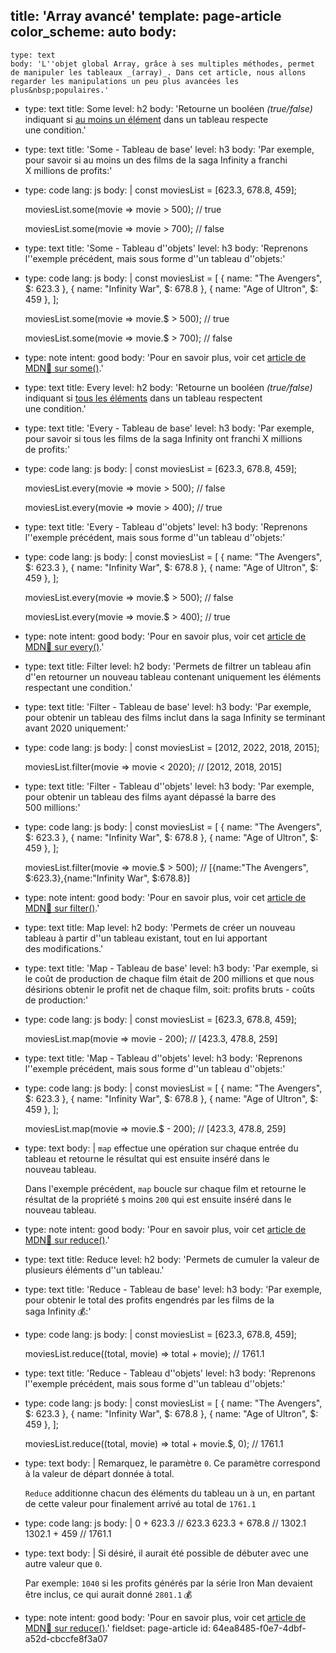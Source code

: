 title: 'Array avancé'
template: page-article
color_scheme: auto
body:
  -
    type: text
    body: 'L''objet global Array, grâce à ses multiples méthodes, permet de manipuler les tableaux _(array)_. Dans cet article, nous allons regarder les manipulations un peu plus avancées les plus&nbsp;populaires.'
  -
    type: text
    title: Some
    level: h2
    body: 'Retourne un booléen _(true/false)_ indiquant si <u>au moins un élément</u> dans un tableau respecte une&nbsp;condition.'
  -
    type: text
    title: 'Some - Tableau de base'
    level: h3
    body: 'Par exemple, pour savoir si au moins un des films de la saga Infinity a franchi X&nbsp;millions de&nbsp;profits:'
  -
    type: code
    lang: js
    body: |
      const moviesList = [623.3, 678.8, 459];
      
      moviesList.some(movie => movie > 500);
      // true
      
      moviesList.some(movie => movie > 700);
      // false
  -
    type: text
    title: 'Some - Tableau d''objets'
    level: h3
    body: 'Reprenons l''exemple précédent, mais sous forme d''un tableau&nbsp;d''objets:'
  -
    type: code
    lang: js
    body: |
      const moviesList = [
        {
          name: "The Avengers",
          $: 623.3
        },
        {
          name: "Infinity War",
          $: 678.8
        },
        {
          name: "Age of Ultron",
          $: 459
        },
      ];
      
      moviesList.some(movie => movie.$ > 500);
      // true
      
      moviesList.some(movie => movie.$ > 700);
      // false
  -
    type: note
    intent: good
    body: 'Pour en savoir plus, voir cet [article de MDN🦖 sur&nbsp;some()](https://developer.mozilla.org/fr/docs/Web/JavaScript/Reference/Objets_globaux/Array/some).'
  -
    type: text
    title: Every
    level: h2
    body: 'Retourne un booléen _(true/false)_ indiquant si <u>tous les éléments</u> dans un tableau respectent une&nbsp;condition.'
  -
    type: text
    title: 'Every - Tableau de base'
    level: h3
    body: 'Par exemple, pour savoir si tous les films de la saga Infinity ont franchi X&nbsp;millions de&nbsp;profits:'
  -
    type: code
    lang: js
    body: |
      const moviesList = [623.3, 678.8, 459];
      
      moviesList.every(movie => movie > 500);
      // false
      
      moviesList.every(movie => movie > 400);
      // true
  -
    type: text
    title: 'Every - Tableau d''objets'
    level: h3
    body: 'Reprenons l''exemple précédent, mais sous forme d''un tableau&nbsp;d''objets:'
  -
    type: code
    lang: js
    body: |
      const moviesList = [
        {
          name: "The Avengers",
          $: 623.3
        },
        {
          name: "Infinity War",
          $: 678.8
        },
        {
          name: "Age of Ultron",
          $: 459
        },
      ];
      
      moviesList.every(movie => movie.$ > 500);
      // false
      
      moviesList.every(movie => movie.$ > 400);
      // true
  -
    type: note
    intent: good
    body: 'Pour en savoir plus, voir cet [article de MDN🦖 sur&nbsp;every()](https://developer.mozilla.org/fr/docs/Web/JavaScript/Reference/Objets_globaux/Array/every).'
  -
    type: text
    title: Filter
    level: h2
    body: 'Permets de filtrer un tableau afin d''en retourner un nouveau tableau contenant uniquement les éléments respectant une&nbsp;condition.'
  -
    type: text
    title: 'Filter - Tableau de base'
    level: h3
    body: 'Par exemple, pour obtenir un tableau des films inclut dans la saga Infinity se terminant avant 2020 uniquement:'
  -
    type: code
    lang: js
    body: |
      const moviesList = [2012, 2022, 2018, 2015];
      
      moviesList.filter(movie => movie < 2020);
      // [2012, 2018, 2015]
  -
    type: text
    title: 'Filter - Tableau d''objets'
    level: h3
    body: 'Par exemple, pour obtenir un tableau des films ayant dépassé la barre des 500&nbsp;millions:'
  -
    type: code
    lang: js
    body: |
      const moviesList = [
        {
          name: "The Avengers",
          $: 623.3
        },
        {
          name: "Infinity War",
          $: 678.8
        },
        {
          name: "Age of Ultron",
          $: 459
        },
      ];
      
      moviesList.filter(movie => movie.$ > 500);
      // [{name:"The Avengers", $:623.3},{name:"Infinity War", $:678.8}]
  -
    type: note
    intent: good
    body: 'Pour en savoir plus, voir cet [article de MDN🦖 sur&nbsp;filter()](https://developer.mozilla.org/fr/docs/Web/JavaScript/Reference/Objets_globaux/Array/filter).'
  -
    type: text
    title: Map
    level: h2
    body: 'Permets de créer un nouveau tableau à partir d''un tableau existant, tout en lui apportant des&nbsp;modifications.'
  -
    type: text
    title: 'Map - Tableau de base'
    level: h3
    body: 'Par exemple, si le coût de production de chaque film était de 200&nbsp;millions et que nous désirions obtenir le profit net de chaque film, soit: profits bruts - coûts de&nbsp;production:'
  -
    type: code
    lang: js
    body: |
      const moviesList = [623.3, 678.8, 459];
      
      moviesList.map(movie => movie - 200);
      // [423.3, 478.8, 259]
  -
    type: text
    title: 'Map - Tableau d''objets'
    level: h3
    body: 'Reprenons l''exemple précédent, mais sous forme d''un tableau&nbsp;d''objets:'
  -
    type: code
    lang: js
    body: |
      const moviesList = [
        {
          name: "The Avengers",
          $: 623.3
        },
        {
          name: "Infinity War",
          $: 678.8
        },
        {
          name: "Age of Ultron",
          $: 459
        },
      ];
      
      moviesList.map(movie => movie.$ - 200);
      // [423.3, 478.8, 259]
  -
    type: text
    body: |
      `map` effectue une opération sur chaque entrée du tableau et retourne le résultat qui est ensuite inséré dans le nouveau&nbsp;tableau.
      
      Dans l'exemple précédent, `map` boucle sur chaque film et retourne le résultat de la propriété `$` moins `200` qui est ensuite inséré dans le nouveau&nbsp;tableau.
  -
    type: note
    intent: good
    body: 'Pour en savoir plus, voir cet [article de MDN🦖 sur&nbsp;reduce()](https://developer.mozilla.org/fr/docs/Web/JavaScript/Reference/Objets_globaux/Array/map).'
  -
    type: text
    title: Reduce
    level: h2
    body: 'Permets de cumuler la valeur de plusieurs éléments d''un&nbsp;tableau.'
  -
    type: text
    title: 'Reduce - Tableau de base'
    level: h3
    body: 'Par exemple, pour obtenir le total des profits engendrés par les films de la saga&nbsp;Infinity&thinsp;💰:'
  -
    type: code
    lang: js
    body: |
      const moviesList = [623.3, 678.8, 459];
      
      moviesList.reduce((total, movie) => total + movie);
      // 1761.1
  -
    type: text
    title: 'Reduce - Tableau d''objets'
    level: h3
    body: 'Reprenons l''exemple précédent, mais sous forme d''un tableau&nbsp;d''objets:'
  -
    type: code
    lang: js
    body: |
      const moviesList = [
        {
          name: "The Avengers",
          $: 623.3
        },
        {
          name: "Infinity War",
          $: 678.8
        },
        {
          name: "Age of Ultron",
          $: 459
        },
      ];
      
      moviesList.reduce((total, movie) => total + movie.$, 0);
      // 1761.1
  -
    type: text
    body: |
      Remarquez, le paramètre `0`. Ce paramètre correspond à la valeur de départ donnée à&nbsp;total. 
      
      `Reduce` additionne chacun des éléments du tableau un à&nbsp;un, en partant de cette valeur pour finalement arrivé au total de&nbsp;`1761.1`
  -
    type: code
    lang: js
    body: |
      0 + 623.3 // 623.3
      623.3 + 678.8 // 1302.1
      1302.1 + 459 // 1761.1
  -
    type: text
    body: |
      Si désiré, il aurait été possible de débuter avec une autre valeur que&nbsp;`0`. 
      
      Par exemple: `1040` si les profits générés par la série Iron&nbsp;Man devaient être inclus, ce qui aurait donné&nbsp;`2801.1`&thinsp;💰
  -
    type: note
    intent: good
    body: 'Pour en savoir plus, voir cet [article de MDN🦖 sur&nbsp;reduce()](https://developer.mozilla.org/fr/docs/Web/JavaScript/Reference/Objets_globaux/Array/reduce).'
fieldset: page-article
id: 64ea8485-f0e7-4dbf-a52d-cbccfe8f3a07
